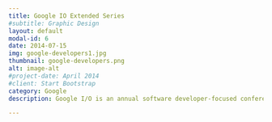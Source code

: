 ```yaml
---
title: Google IO Extended Series
#subtitle: Graphic Design
layout: default
modal-id: 6
date: 2014-07-15
img: google-developers1.jpg
thumbnail: google-developers.png
alt: image-alt
#project-date: April 2014
#client: Start Bootstrap
category: Google
description: Google I/O is an annual software developer-focused conference held by Google in San Francisco, California. Google I/O features highly technical, in-depth sessions focused on building web, mobile, and enterprise applications with Google and open web technologies such as Android, Chrome, Chrome OS, Google APIs, Google Web Toolkit, App Engine, and more.

---
```

